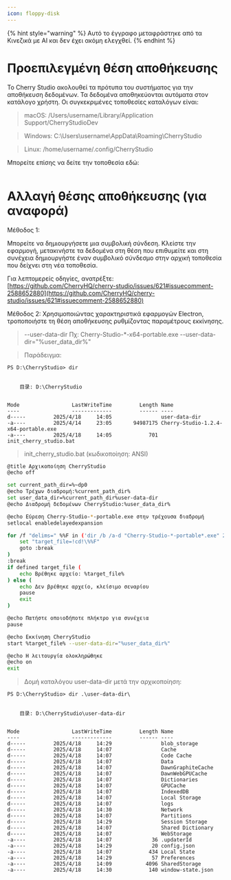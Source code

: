 ```yaml
---
icon: floppy-disk
---
```


{% hint style="warning" %}
Αυτό το έγγραφο μεταφράστηκε από τα Κινεζικά με AI και δεν έχει ακόμη ελεγχθεί.
{% endhint %}

# Προεπιλεγμένη θέση αποθήκευσης

Το Cherry Studio ακολουθεί τα πρότυπα του συστήματος για την αποθήκευση δεδομένων. Τα δεδομένα αποθηκεύονται αυτόματα στον κατάλογο χρήστη. Οι συγκεκριμένες τοποθεσίες καταλόγων είναι:

> macOS: /Users/username/Library/Application Support/CherryStudioDev

> Windows: C:\Users\username\AppData\Roaming\CherryStudio

> Linux: /home/username/.config/CherryStudio

Μπορείτε επίσης να δείτε την τοποθεσία εδώ:
<figure><img src="../../.gitbook/assets/image (31).png" alt=""><figcaption></figcaption></figure>



# Αλλαγή θέσης αποθήκευσης (για αναφορά)

Μέθοδος 1:

Μπορείτε να δημιουργήσετε μια συμβολική σύνδεση. Κλείστε την εφαρμογή, μετακινήστε τα δεδομένα στη θέση που επιθυμείτε και στη συνέχεια δημιουργήστε έναν συμβολικό σύνδεσμο στην αρχική τοποθεσία που δείχνει στη νέα τοποθεσία.

Για λεπτομερείς οδηγίες, ανατρέξτε: [https://github.com/CherryHQ/cherry-studio/issues/621#issuecomment-2588652880](https://github.com/CherryHQ/cherry-studio/issues/621#issuecomment-2588652880)

Μέθοδος 2:
Χρησιμοποιώντας χαρακτηριστικά εφαρμογών Electron, τροποποιήστε τη θέση αποθήκευσης ρυθμίζοντας παραμέτρους εκκίνησης.

> --user-data-dir
> Πχ: Cherry-Studio-*-x64-portable.exe --user-data-dir="%user_data_dir%"

> Παράδειγμα:

```shell
PS D:\CherryStudio> dir


    目录: D:\CherryStudio


Mode                 LastWriteTime         Length Name
----                 -------------         ------ ----
d-----         2025/4/18     14:05                user-data-dir
-a----         2025/4/14     23:05       94987175 Cherry-Studio-1.2.4-x64-portable.exe
-a----         2025/4/18     14:05            701 init_cherry_studio.bat
```

> init_cherry_studio.bat (κωδικοποίηση: ANSI)

```bash
@title Αρχικοποίηση CherryStudio
@echo off

set current_path_dir=%~dp0
@echo Τρέχων διαδρομή:%current_path_dir%
set user_data_dir=%current_path_dir%user-data-dir
@echo Διαδρομή δεδομένων CherryStudio:%user_data_dir%

@echo Εύρεση Cherry-Studio-*-portable.exe στην τρέχουσα διαδρομή
setlocal enabledelayedexpansion

for /f "delims=" %%F in ('dir /b /a-d "Cherry-Studio-*-portable*.exe" 2^>nul') do ( #Αυτός ο κώδικας είναι προσαρμοσμένος για εκδόσεις από GitHub και την επίσημη ιστοσελίδα. Για άλλες εκδόσεις, τροποποιήστε ανάλογα
    set "target_file=!cd!\%%F"
    goto :break
)
:break
if defined target_file (
    echo Βρέθηκε αρχείο: %target_file%
) else (
    echo Δεν βρέθηκε αρχείο, κλείσιμο σεναρίου
    pause
    exit
)

@echo Πατήστε οποιοδήποτε πλήκτρο για συνέχεια
pause

@echo Εκκίνηση CherryStudio
start %target_file% --user-data-dir="%user_data_dir%"

@echo Η λειτουργία ολοκληρώθηκε
@echo on
exit
```

> Δομή καταλόγου user-data-dir μετά την αρχικοποίηση:

```shell
PS D:\CherryStudio> dir .\user-data-dir\


    目录: D:\CherryStudio\user-data-dir


Mode                 LastWriteTime         Length Name
----                 -------------         ------ ----
d-----         2025/4/18     14:29                blob_storage
d-----         2025/4/18     14:07                Cache
d-----         2025/4/18     14:07                Code Cache
d-----         2025/4/18     14:07                Data
d-----         2025/4/18     14:07                DawnGraphiteCache
d-----         2025/4/18     14:07                DawnWebGPUCache
d-----         2025/4/18     14:07                Dictionaries
d-----         2025/4/18     14:07                GPUCache
d-----         2025/4/18     14:07                IndexedDB
d-----         2025/4/18     14:07                Local Storage
d-----         2025/4/18     14:07                logs
d-----         2025/4/18     14:30                Network
d-----         2025/4/18     14:07                Partitions
d-----         2025/4/18     14:29                Session Storage
d-----         2025/4/18     14:07                Shared Dictionary
d-----         2025/4/18     14:07                WebStorage
-a----         2025/4/18     14:07             36 .updaterId
-a----         2025/4/18     14:29             20 config.json
-a----         2025/4/18     14:07            434 Local State
-a----         2025/4/18     14:29             57 Preferences
-a----         2025/4/18     14:09           4096 SharedStorage
-a----         2025/4/18     14:30            140 window-state.json
```